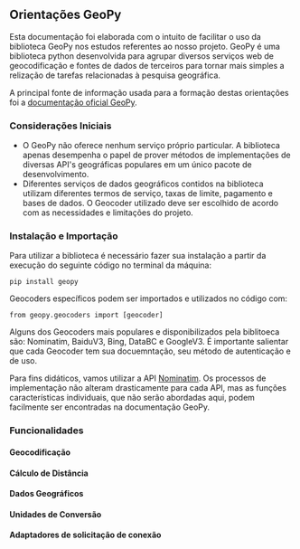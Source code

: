 ## Orientações GeoPy

Esta documentação foi elaborada com o intuito de facilitar o uso da biblioteca GeoPy nos estudos referentes ao nosso projeto. GeoPy é uma biblioteca python desenvolvida para agrupar diversos serviços web de geocodificação e fontes de dados de terceiros para tornar mais simples a relização de tarefas relacionadas à pesquisa geográfica.

A principal fonte de informação usada para a formação destas orientações foi a [documentação oficial GeoPy](https://geopy.readthedocs.io/en/latest/). 

### Considerações Iniciais

* O GeoPy não oferece nenhum serviço próprio particular. A biblioteca apenas desempenha o papel de prover métodos de implementações de diversas API's geográficas populares em um único pacote de desenvolvimento.
* Diferentes serviços de dados geográficos contidos na biblioteca utilizam diferentes termos de serviço, taxas de limite, pagamento e bases de dados. O Geocoder utilizado deve ser escolhido de acordo com as necessidades e limitações do projeto.


### Instalação e Importação

Para utilizar a biblioteca é necessário fazer sua instalação a partir da execução do seguinte código no terminal da máquina: 

```
pip install geopy
```

Geocoders específicos podem ser importados e utilizados no código com:

```
from geopy.geocoders import [geocoder]
```

Alguns dos Geocoders mais populares e disponibilizados pela biblitoeca são: Nominatim, BaiduV3, Bing, DataBC e GoogleV3. É importante salientar que cada Geocoder tem sua docuemntação, seu método de autenticação e de uso. 

Para fins didáticos, vamos utilizar a API [Nominatim](https://nominatim.org/). Os processos de implementação não alteram drasticamente para cada API, mas as funções características individuais, que não serão abordadas aqui, podem facilmente ser encontradas na documentação GeoPy.

### Funcionalidades


#### Geocodificação

#### Cálculo de Distância

#### Dados Geográficos 

#### Unidades de Conversão 

#### Adaptadores de solicitação de conexão

